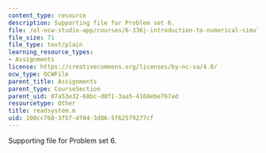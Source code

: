 ```yaml
---
content_type: resource
description: Supporting file for Problem set 6.
file: /ol-ocw-studio-app/courses/6-336j-introduction-to-numerical-simulation-sma-5211-fall-2003/108cc7603f5fdf843d865f62579277cf_readsystem.m
file_size: 71
file_type: text/plain
learning_resource_types:
- Assignments
license: https://creativecommons.org/licenses/by-nc-sa/4.0/
ocw_type: OCWFile
parent_title: Assignments
parent_type: CourseSection
parent_uid: 07a53e32-68bc-d0f1-3aa5-4168ebe767ad
resourcetype: Other
title: readsystem.m
uid: 108cc760-3f5f-df84-3d86-5f62579277cf
---
```

Supporting file for Problem set 6.
